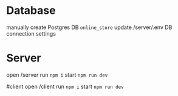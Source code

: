 # Database
manually create Postgres DB `online_store`
update /server/.env DB connection settings
# Server
open /server
run `npm i`
start `npm run dev`

#client
open /client
run `npm i`
start `npm run dev`